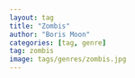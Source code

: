 ```yaml
---
layout: tag
title: "Zombis"
author: "Boris Moon"
categories: [tag, genre]
tag: zombis
image: tags/genres/zombis.jpg
---
```

